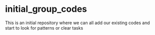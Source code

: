 # initial_group_codes
This is an initial repository where we can all add our existing codes and start to look for patterns or clear tasks
